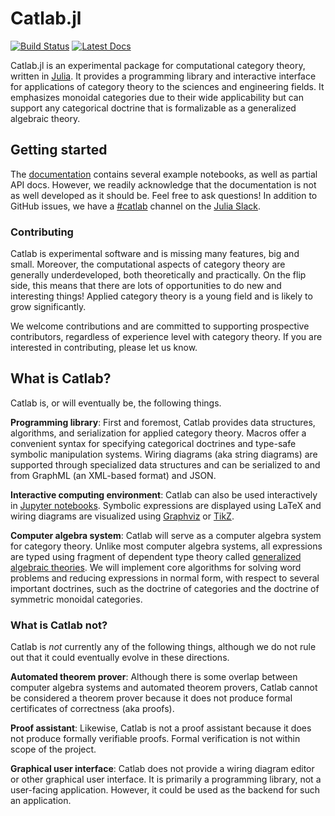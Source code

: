 # Catlab.jl

[![Build Status](https://github.com/epatters/Catlab.jl/workflows/Tests/badge.svg)](https://github.com/epatters/Catlab.jl/actions?query=workflow%3ATests)
[![Latest Docs](https://img.shields.io/badge/docs-latest-blue.svg)](https://epatters.github.io/Catlab.jl/latest)

Catlab.jl is an experimental package for computational category theory, written
in [Julia](https://julialang.org). It provides a programming library and
interactive interface for applications of category theory to the sciences and
engineering fields. It emphasizes monoidal categories due to their wide
applicability but can support any categorical doctrine that is formalizable as a
generalized algebraic theory.

## Getting started

The [documentation](https://epatters.github.io/Catlab.jl/latest) contains
several example notebooks, as well as partial API docs. However, we readily
acknowledge that the documentation is not as well developed as it should be.
Feel free to ask questions! In addition to GitHub issues, we have a
[#catlab](https://julialang.slack.com/archives/CQNUDDF5L) channel on the [Julia
Slack](https://slackinvite.julialang.org/).

### Contributing

Catlab is experimental software and is missing many features, big and small.
Moreover, the computational aspects of category theory are generally
underdeveloped, both theoretically and practically. On the flip side, this means
that there are lots of opportunities to do new and interesting things! Applied
category theory is a young field and is likely to grow significantly.

We welcome contributions and are committed to supporting prospective
contributors, regardless of experience level with category theory. If you are
interested in contributing, please let us know.

## What is Catlab?

Catlab is, or will eventually be, the following things.

**Programming library**: First and foremost, Catlab provides data structures,
algorithms, and serialization for applied category theory. Macros offer a
convenient syntax for specifying categorical doctrines and type-safe symbolic
manipulation systems. Wiring diagrams (aka string diagrams) are supported
through specialized data structures and can be serialized to and from GraphML
(an XML-based format) and JSON.

**Interactive computing environment**: Catlab can also be used interactively in
[Jupyter notebooks](http://jupyter.org). Symbolic expressions are displayed
using LaTeX and wiring diagrams are visualized using
[Graphviz](http://www.graphviz.org) or [TikZ](https://www.ctan.org/pkg/pgf).

**Computer algebra system**: Catlab will serve as a computer algebra system for
category theory. Unlike most computer algebra systems, all expressions are typed
using fragment of dependent type theory called [generalized algebraic
theories](https://ncatlab.org/nlab/show/generalized+algebraic+theory). We will
implement core algorithms for solving word problems and reducing expressions in
normal form, with respect to several important doctrines, such as the doctrine
of categories and the doctrine of symmetric monoidal categories.

### What is Catlab not?

Catlab is *not* currently any of the following things, although we do not rule
out that it could eventually evolve in these directions.

**Automated theorem prover**: Although there is some overlap between computer
algebra systems and automated theorem provers, Catlab cannot be considered a
theorem prover because it does not produce formal certificates of correctness
(aka proofs).

**Proof assistant**: Likewise, Catlab is not a proof assistant because it does
not produce formally verifiable proofs. Formal verification is not within scope
of the project.

**Graphical user interface**: Catlab does not provide a wiring diagram editor
or other graphical user interface. It is primarily a programming library, not a
user-facing application. However, it could be used as the backend for such an
application.
